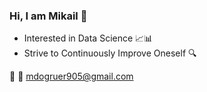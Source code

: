 ### Hi, I am Mikail 👋 
* Interested in Data Science 📈📊
* Strive to Continuously Improve Oneself 🔍

 📌 📧 mdogruer905@gmail.com
